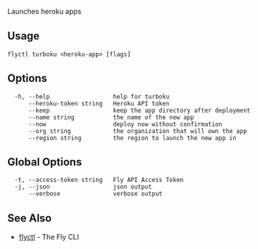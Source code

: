Launches heroku apps

## Usage
~~~
flyctl turboku <heroku-app> [flags]
~~~

## Options

~~~
  -h, --help                  help for turboku
      --heroku-token string   Heroku API token
      --keep                  keep the app directory after deployment
      --name string           the name of the new app
      --now                   deploy now without confirmation
      --org string            the organization that will own the app
      --region string         the region to launch the new app in
~~~

## Global Options

~~~
  -t, --access-token string   Fly API Access Token
  -j, --json                  json output
      --verbose               verbose output
~~~

## See Also

* [flyctl](/docs/flyctl/help/)	 - The Fly CLI

